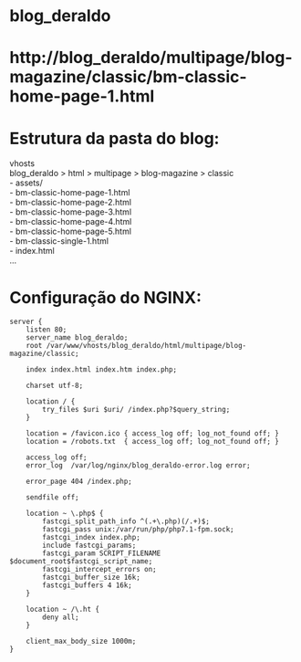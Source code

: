 # blog_deraldo

# http://blog_deraldo/multipage/blog-magazine/classic/bm-classic-home-page-1.html


# Estrutura da pasta do blog:

 vhosts  
  blog_deraldo > html > multipage > blog-magazine > classic  
    - assets/  
    - bm-classic-home-page-1.html  
    - bm-classic-home-page-2.html  
    - bm-classic-home-page-3.html  
    - bm-classic-home-page-4.html  
    - bm-classic-home-page-5.html  
    - bm-classic-single-1.html  
    - index.html  
    ...
                                                   

# Configuração do NGINX:

```
server {
    listen 80;
    server_name blog_deraldo;
    root /var/www/vhosts/blog_deraldo/html/multipage/blog-magazine/classic;
         
    index index.html index.htm index.php;

    charset utf-8;

    location / {
        try_files $uri $uri/ /index.php?$query_string;
    }

    location = /favicon.ico { access_log off; log_not_found off; }
    location = /robots.txt  { access_log off; log_not_found off; }

    access_log off;
    error_log  /var/log/nginx/blog_deraldo-error.log error;

    error_page 404 /index.php;

    sendfile off;

    location ~ \.php$ {
        fastcgi_split_path_info ^(.+\.php)(/.+)$;
        fastcgi_pass unix:/var/run/php/php7.1-fpm.sock;
        fastcgi_index index.php;
        include fastcgi_params;
        fastcgi_param SCRIPT_FILENAME $document_root$fastcgi_script_name;
        fastcgi_intercept_errors on;
        fastcgi_buffer_size 16k;
        fastcgi_buffers 4 16k;
    }

    location ~ /\.ht {
        deny all;
    }
    
    client_max_body_size 1000m;
}
```
